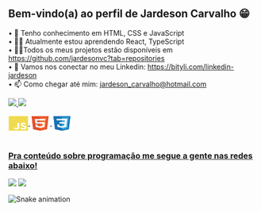 ## Bem-vindo(a) ao perfil de Jardeson Carvalho 😁

•	🌱 Tenho conhecimento em HTML, CSS e JavaScript <br>
•	👨‍💻 Atualmente estou aprendendo React, TypeScript <br>
•	👨‍💻Todos os meus projetos estão disponíveis em https://github.com/jardesonvc?tab=repositories <br>
•	🔗 Vamos nos conectar no meu Linkedin: https://bityli.com/linkedin-jardeson <br>
•	📫 Como chegar até mim: jardeson_carvalho@hotmail.com <br>


 <div>
  <a href="https://github.com/jardesonvc">
  <img height="180em" src="https://github-readme-stats.vercel.app/api?username=jardesonvc&show_icons=true&theme=tokyonight&include_all_commits=true&count_private=true"/>
  <img height="180em" src="https://github-readme-stats.vercel.app/api/top-langs/?username=jardesonvc&layout=compact&langs_count=6&theme=tokyonight"/>
</div>
<div style="display: inline_block"><br>
  <img align="center" alt="Js" height="30" width="40" src="https://raw.githubusercontent.com/devicons/devicon/master/icons/javascript/javascript-plain.svg">
  <img align="center" alt="HTML" height="30" width="40" src="https://raw.githubusercontent.com/devicons/devicon/master/icons/html5/html5-original.svg">
  <img align="center" alt="CSS" height="30" width="40" src="https://raw.githubusercontent.com/devicons/devicon/master/icons/css3/css3-original.svg">
</div>
 
 <br>
 
  ### Pra conteúdo sobre programação me segue a gente nas redes abaixo!
 
<div> 
<a href="https://www.instagram.com/carvalho_1292/" target="_blank"><img src="https://img.shields.io/badge/-Instagram-%23E4405F?style=for-the-badge&logo=instagram&logoColor=white" target="_blank"></a>
<a href="https://www.linkedin.com/in/jardeson-carvalho-18263b144/" target="_blank"><img src="https://img.shields.io/badge/-LinkedIn-%230077B5?style=for-the-badge&logo=linkedin&logoColor=white" target="_blank"></a> 
 
![Snake animation](https://github.com/jardesonvc/jardesonvc/blob/output/github-contribution-grid-snake.svg)

</div>
